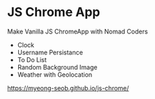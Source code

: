 # JS Chrome App

Make Vanilla JS ChromeApp with Nomad Coders

- Clock
- Username Persistance
- To Do List
- Random Background Image
- Weather with Geolocation

https://myeong-seob.github.io/js-chrome/
